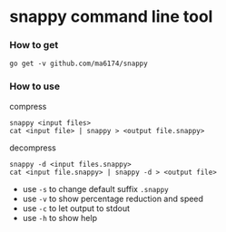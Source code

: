 # snappy command line tool

### How to get

```
go get -v github.com/ma6174/snappy
```

### How to use

compress

```
snappy <input files>
cat <input file> | snappy > <output file.snappy>
```

decompress

```
snappy -d <input files.snappy>
cat <input file.snappy> | snappy -d > <output file>
```

* use `-s` to change default suffix `.snappy`
* use `-v` to show percentage reduction and speed
* use `-c` to let output to stdout
* use `-h` to show help
